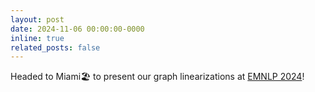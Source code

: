 ```yaml
---
layout: post
date: 2024-11-06 00:00:00-0000
inline: true
related_posts: false
---
```


Headed to Miami🏖️ to present our graph linearizations at [EMNLP 2024](https://2024.emnlp.org/)!

